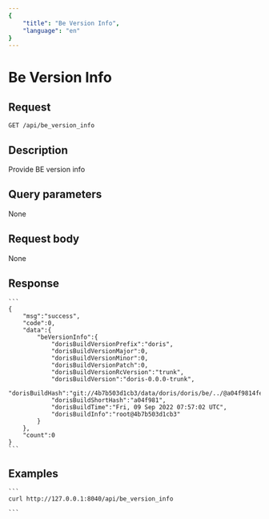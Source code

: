 ```yaml
---
{
    "title": "Be Version Info",
    "language": "en"
}
---
```


<!-- 
Licensed to the Apache Software Foundation (ASF) under one
or more contributor license agreements.  See the NOTICE file
distributed with this work for additional information
regarding copyright ownership.  The ASF licenses this file
to you under the Apache License, Version 2.0 (the
"License"); you may not use this file except in compliance
with the License.  You may obtain a copy of the License at

  http://www.apache.org/licenses/LICENSE-2.0

Unless required by applicable law or agreed to in writing,
software distributed under the License is distributed on an
"AS IS" BASIS, WITHOUT WARRANTIES OR CONDITIONS OF ANY
KIND, either express or implied.  See the License for the
specific language governing permissions and limitations
under the License.
-->

# Be Version Info

## Request

`GET /api/be_version_info`

## Description

Provide BE version info

## Query parameters

None

## Request body

None

## Response

    ```
    {
        "msg":"success",
        "code":0,
        "data":{
            "beVersionInfo":{
                "dorisBuildVersionPrefix":"doris",
                "dorisBuildVersionMajor":0,
                "dorisBuildVersionMinor":0,
                "dorisBuildVersionPatch":0,
                "dorisBuildVersionRcVersion":"trunk",
                "dorisBuildVersion":"doris-0.0.0-trunk",
                "dorisBuildHash":"git://4b7b503d1cb3/data/doris/doris/be/../@a04f9814fe5a09c0d9e9399fe71cc4d765f8bff1",
                "dorisBuildShortHash":"a04f981",
                "dorisBuildTime":"Fri, 09 Sep 2022 07:57:02 UTC",
                "dorisBuildInfo":"root@4b7b503d1cb3"
            }
        },
        "count":0
    }
    ```
## Examples


    ```
    curl http://127.0.0.1:8040/api/be_version_info
    
    ```


